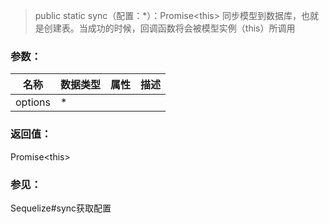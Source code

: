 > public static sync（配置：*）：Promise\<this>
同步模型到数据库，也就是创建表。当成功的时候，回调函数将会被模型实例（this）所调用

### 参数：
名称 | 数据类型 | 属性 | 描述
-- | -- | -- | --
options | *

### 返回值：
Promise\<this>

### 参见：
Sequelize#sync获取配置